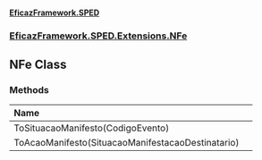 #### [EficazFramework.SPED](EficazFrameworkSPED.md 'EficazFramework SPED')
### [EficazFramework.SPED.Extensions.NFe](EficazFramework.SPED.Extensions.NFe.md 'EficazFramework.SPED.Extensions.NFe')

## NFe Class
### Methods

| Name | |
| :--- | :--- |
| ToSituacaoManifesto(CodigoEvento) |  |
| ToAcaoManifesto(SituacaoManifestacaoDestinatario) |  |
